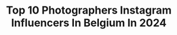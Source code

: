 ---
title: Top 10 Photographers Instagram Influencers In Belgium In 2024
description: >-
  Find top photographers Instagram influencers in Belgium in 2024. Most popular hashtags: #portrait #photography #moodygrams.
platform: Instagram
hits: 45
text_top: See the best Instagram profiles on inBeat.
text_bottom: Our database has 45 Instagram influencers like this in Belgium for you to connect with.
profiles:
  - username: "davidolkarny"
    fullname: >-
      DAVID OLKARNY
    bio: >-
      ⚡︎ Photographer 𖤥 Brussels ⚐ Hello@david-olkarny.com
    location: "Belgium"
    followers: 197746
    engagement: 409
    commentsToLikes: 0.023051
    id: ck0w73odkblfl0i195gzzmpse
    verified: true
    hashtags: "#backstage, #creativephotography, #reels, #behindthescenes"
  - username: "dschft"
    fullname: >-
      Denys Schelfhaut
    bio: >-
      Photographer & Art Director @mcarnolds Fashion | Lifestyle | Commercial Contact — info@dschft.com Brussels / Paris
    location: "Belgium"
    followers: 17699
    engagement: 648
    commentsToLikes: 0.015040
    id: ck0uco24jha2r0i19vy95gw57
    verified: false
    hashtags: "#pacorabanne, #findx3pro, #awakencolour, #findx3series"
  - username: "frederikopdeweegh"
    fullname: >-
      Frederik Opdeweegh
    bio: >-
      Photographer | Musician Prints available.
    location: "Belgium"
    followers: 16314
    engagement: 9823
    commentsToLikes: 0.025057
    id: ck0udpt9xjm680i19xo0v180j
    verified: false
    hashtags: "#iceland, #bavaria"
  - username: "jvn.photo"
    fullname: >-
      Jeroen | Photography & Iceland
    bio: >-
      📷 Landscape, aerial & wildlife photographer 📍 Reykjavík, Iceland 🇮🇸 🎒 @fstopgear ambassador ⬇ VOLCANO BOOK & FINE ART PRINTS ⬇
    location: "Belgium"
    followers: 157533
    engagement: 1261
    commentsToLikes: 0.033487
    id: ck136a6ao5iaz0i19qwddpsdl
    verified: false
    hashtags: "#dronepilot, #earthoutdoors, #naturegramy, #atlantic"
  - username: "denahuys"
    fullname: >-
      DENA HUYS • Huysmade
    bio: >-
      🫧Photographer @huysmade 🧃Mom of Cas 🌦 Life as it is 🫶🏼
    location: "Belgium"
    followers: 9697
    engagement: 175
    commentsToLikes: 0.044305
    id: ck6tqtr7qu71y0j71cqrp8n5w
    verified: false
    hashtags: "#selfportrait, #bts, #chanelbeauty, #artoftheday"
  - username: "ronpaologilman"
    fullname: >-
      Ron Paolo Gilman
    bio: >-
      The right muse will inspire truths over imagination❣️ Art beauty photographer Be respectful to the muses Canon Belgium Explorer 📸
    location: "Belgium"
    followers: 57131
    engagement: 169
    commentsToLikes: 0.020278
    id: ck5zwln7e6c940i14ea8speou
    verified: false
    hashtags: "#bnwphotography, #belgianbeauty, #love, #muse"
  - username: "a_m_a_d_e_u_s"
    fullname: >-
      Amadeus Hz Gz
    bio: >-
      X Brussels X Architect / Photographer X amadeus.hzgz@gmail.com @save_as_photography X @save_as_studio
    location: "Belgium"
    followers: 66866
    engagement: 252
    commentsToLikes: 0.016972
    id: ck15u6l9ylnva0i194vx1f6fc
    verified: false
    hashtags: "#brussels, #ad, #lesud, #summer"
  - username: "by.celiadb"
    fullname: >-
      Célia de Bruyker
    bio: >-
      social media manager & photographer skincare account @thevisualregister Tall girl & mum of @sam_thecockerspaniell . . . . BE0761977857
    location: "Belgium"
    followers: 27535
    engagement: 32
    commentsToLikes: 0.035794
    id: ckaoypkujiie90i78hfigdh1p
    verified: false
    hashtags: "#belgianinfluencer, #creativegalgang, #connectingcreativecuties, #belgianblogger"
  - username: "jirkobruyninckxphotography"
    fullname: >-
      Belgian Model Photographer
    bio: >-
      Internationally published Belgian #photographer with a passion for urbex and model #photography. 📸 #vegan 🌱 #Aalst hometown DM for new collaboration
    location: "Belgium"
    followers: 40000
    engagement: 458
    commentsToLikes: 0.039789
    id: ckf5lcb0vp23z0j23fndgrwm8
    verified: false
    hashtags: "#naturallight, #blackandwhitephotography, #blackandwhite, #boudoir"
  - username: "yngwix"
    fullname: >-
      Yngwie Scheerlinck
    bio: >-
      𝘿𝙤𝙘𝙪𝙢𝙚𝙣𝙩𝙖𝙧𝙮 𝙥𝙝𝙤𝙩𝙤𝙜𝙧𝙖𝙥𝙝𝙮 𝙬𝙞𝙩𝙝 𝙖 𝙥𝙪𝙧𝙥𝙤𝙨𝙚 ╳ Travelling to the misunderstood parts of our planet ╳ Photographer and storyteller ╳ Belgian 🔜 Pak🇵🇰 - Afg 🇦🇫
    location: "Belgium"
    followers: 7305
    engagement: 651
    commentsToLikes: 0.075861
    id: ck0w1wu3slj450i19puxiyts0
    verified: false
    hashtags: "#letsfeeliran, #hypebeast, #irantourism, #spicollective"
---